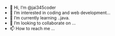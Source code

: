 - 👋 Hi, I’m @jai345coder
- 👀 I’m interested in coding  and web development...
- 🌱 I’m currently learning ..java.
- 💞️ I’m looking to collaborate on ...
- 📫 How to reach me ...

<!---
jai345coder/jai345coder is a ✨ special ✨ repository because its `README.md` (this file) appears on your GitHub profile.
You can click the Preview link to take a look at your changes.
--->
